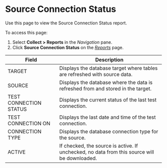 # Source Connection Status

<div class="use">

Use this page to view the Source Connection Status report.

</div>

To access this page:

1.  Select <span style="font-weight: bold;">Collect \> Reports</span> in
    the <span style="font-style: italic;">Navigation</span> pane.
2.  Click <span style="font-weight: bold;"> Source Connection
    Status</span> on the *[Reports](Reports.htm)*
page.

| Field                  | Description                                                                                  |
| ---------------------- | -------------------------------------------------------------------------------------------- |
| TARGET                 | Displays the database target where tables are refreshed with source data.                    |
| SOURCE                 | Displays the database where the data is refreshed from and stored in the target.             |
| TEST CONNECTION STATUS | Displays the current status of the last test connection.                                     |
| TEST CONNECTION ON     | Displays the last date and time of the test connection.                                      |
| CONNECTION TYPE        | Displays the database connection type for the source.                                        |
| ACTIVE                 | If checked, the source is active. If unchecked, no data from this source will be downloaded. |
